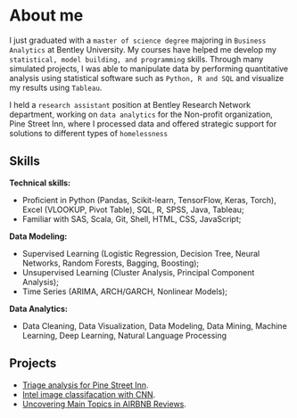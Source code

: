 # About me 

I just graduated with a  `master of science degree`  majoring in  `Business Analytics`  at Bentley University. My courses have helped me develop my `statistical, model building, and programming` skills. Through many simulated projects, I was able to manipulate data by performing quantitative analysis using statistical software such as `Python, R and SQL` and visualize my results using `Tableau`. 

I held a `research assistant` position at Bentley Research Network department, working on `data analytics` for the Non-profit organization, Pine Street Inn, where I processed data and offered strategic support for solutions to different types of `homelessness` 

## Skills

**Technical skills:** 
- Proficient in Python (Pandas, Scikit-learn, TensorFlow, Keras, Torch), Excel (VLOOKUP, Pivot Table), SQL, R, SPSS, Java, Tableau;  
- Familiar with  SAS, Scala, Git, Shell, HTML, CSS, JavaScript; 

**Data Modeling:** 
- Supervised Learning (Logistic Regression, Decision Tree, Neural Networks, Random Forests, Bagging, Boosting); 
- Unsupervised Learning (Cluster Analysis, Principal Component Analysis); 
- Time Series (ARIMA, ARCH/GARCH, Nonlinear Models);   

**Data Analytics:** 
- Data Cleaning, Data Visualization, Data Modeling, Data Mining, Machine Learning, Deep Learning, Natural Language Processing 

## Projects
*   [Triage analysis for Pine Street Inn](https://pages-themes.github.io/minimal/).
*   [Intel image classifacation with CNN](https://743048072.github.io/Wendy-Zhai/Intel_image_classifacation).
*   [Uncovering Main Topics in AIRBNB Reviews](https://pages-themes.github.io/minimal/).
